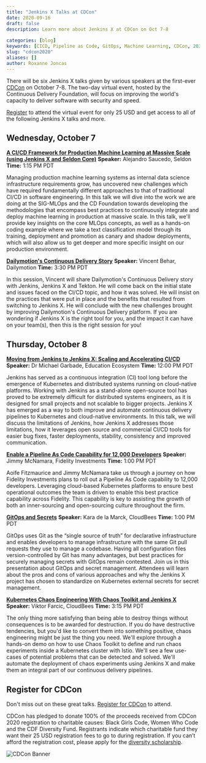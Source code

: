 ```yaml
---
title: "Jenkins X Talks at CDCon"
date: 2020-09-16
draft: false
description: Learn more about Jenkins X at CDCon on Oct 7-8
  
categories: [blog]
keywords: [CICD, Pipeline as Code, GitOps, Machine Learning, CDCon, 2020]
slug: "cdcon2020"
aliases: []
author: Roxanne Joncas
---
```

There will be six Jenkins X talks given by various speakers at the first-ever [CDCon](https://events.linuxfoundation.org/cdcon/) on October 7-8. The two-day virtual event, hosted by the Continuous Delivery Foundation, will focus on improving the world's capacity to deliver software with security and speed.

[Register](https://events.linuxfoundation.org/cdcon/) to attend the virtual event for only 25 USD and get access to all of the following Jenkins X talks and more.

## Wednesday, October 7

**[A CI/CD Framework for Production Machine Learning at Massive Scale (using Jenkins X and Seldon Core)](https://cdcon2020.sched.com/event/dpvW/a-cicd-framework-for-production-machine-learning-at-massive-scale-using-jenkins-x-and-seldon-core-alejandro-saucedo-seldon)**
**Speaker:** Alejandro Saucedo, Seldon
**Time:** 1:15 PM PDT

Managing production machine learning systems as internal data science infrastructure requirements grow, has uncovered new challenges which have required fundamentally different approaches to that of traditional CI/CD in software engineering. In this talk we will dive into the work we are doing at the SIG-MLOps and the CD Foundation towards developing the methodologies that encompass best practices to continuously integrate and deploy machine learning in production at massive scale. In this talk, we'll provide key insights on the core MLOps concepts, as well as a hands-on coding example where we take a text classification model through its training, deployment and promotion as canary and shadow deployments, which will also allow us to get deeper and more specific insight on our production environment.

**[Dailymotion's Continuous Delivery Story](https://cdcon2020.sched.com/event/dpvQ/dailymotions-continuous-delivery-story-vincent-behar-dailymotion)**
**Speaker:** Vincent Behar, Dailymotion
**Time:** 3:30 PM PDT

In this session, Vincent will share Dailymotion's Continuous Delivery story with Jenkins, Jenkins X and Tekton. He will come back on the initial state and issues faced on the CI/CD topic, and how it was solved. He will insist on the practices that were put in place and the benefits that resulted from switching to Jenkins X. He will conclude with the new challenges brought by improving Dailymotion's Continuous Delivery platform. If you are wondering if Jenkins X is the right tool for you, and the impact it can have on your team(s), then this is the right session for you!

## Thursday, October 8

**[Moving from Jenkins to Jenkins X: Scaling and Accelerating CI/CD](https://cdcon2020.sched.com/event/e2NG/moving-from-jenkins-to-jenkins-x-scaling-and-accelerating-cicd-dr-michael-garbade-education-ecosystem)**
**Speaker:** Dr Michael Garbade, Education Ecosystem
**Time:** 12:00 PM PDT

Jenkins has served as a continuous integration (CI) tool long before the emergence of Kubernetes and distributed systems running on cloud-native platforms.
Working with Jenkins as a stand-alone open-source tool has proved to be extremely difficult for distributed systems engineers, as it is designed for small projects and not scalable to bigger projects.
Jenkins X has emerged as a way to both improve and automate continuous delivery pipelines to Kubernetes and cloud-native environments.
In this talk, we will discuss the limitations of Jenkins, how Jenkins X addresses those limitations, how it leverages open source and commercial CI/CD tools for easier bug fixes, faster deployments, stability, consistency and improved communication.

**[Enable a Pipeline As Code Capability for 12,000 Developers](https://cdcon2020.sched.com/event/dpvc/enable-a-pipeline-as-code-capability-for-12000-developers-jimmy-mcnamara-fidelity-investments)**
**Speaker:** Jimmy McNamara, Fidelity Investments
**Time:** 1:00 PM PDT

Aoife Fitzmaurice and Jimmy McNamara take us through a journey on how Fidelity Investments plans to roll out a Pipeline As Code capability to 12,000 developers. Leveraging cloud-based Kubernetes platforms to ensure best operational outcomes the team is driven to enable this best practice capability across Fidelity. This capability is key to assisting the growth of both an inner-sourcing and open-sourcing culture throughout the firm.

**[GitOps and Secrets](https://cdcon2020.sched.com/event/dqON/gitops-and-secrets-kara-de-la-marck-cloudbees)**
**Speaker:** Kara de la Marck, CloudBees
**Time:** 1:00 PM PDT

GitOps uses Git as the “single source of truth” for declarative infrastructure and enables developers to manage infrastructure with the same Git pull requests they use to manage a codebase. Having all configuration files version-controlled by Git has many advantages, but best practices for securely managing secrets with GitOps remain contested. Join us in this presentation about GitOps and secret management. Attendees will learn about the pros and cons of various approaches and why the Jenkins X project has chosen to standardize on Kubernetes external secrets for secret management.

**[Kubernetes Chaos Engineering With Chaos Toolkit and Jenkins X](https://cdcon2020.sched.com/event/dpvT/kubernetes-chaos-engineering-with-chaos-toolkit-and-jenkins-x-viktor-farcic-cloudbees)**
**Speaker:** Viktor Farcic, CloudBees
**Time:** 3:15 PM PDT

The only thing more satisfying than being able to destroy things without consequences is to be awarded for destruction. If you do have destructive tendencies, but you'd like to convert them into something positive, chaos engineering might be just the thing you need. We'll explore through a hands-on demo on how to use Chaos Toolkit to define and run chaos experiments inside a Kubernetes cluster with Istio. We'll see a few use-cases of potential problems that can be detected and solved. We'll automate the deployment of chaos experiments using Jenkins X and make them an integral part of our continuous delivery pipelines.

## Register for CDCon

Don't miss out on these great talks. [Register for CDCon](https://events.linuxfoundation.org/cdcon/) to attend.

CDCon has pledged to donate 100% of the proceeds received from CDCon 2020 registration to charitable causes: Black Girls Code, Women Who Code and the CDF Diversity Fund. Registrants indicate which charitable fund they want their 25 USD registration fees to go to during registration. If you can’t afford the registration cost, please apply for the [diversity scholarship](https://events.linuxfoundation.org/cdcon/attend/scholarships/).

![CDCon Banner](/images/cdcon-register.png)
